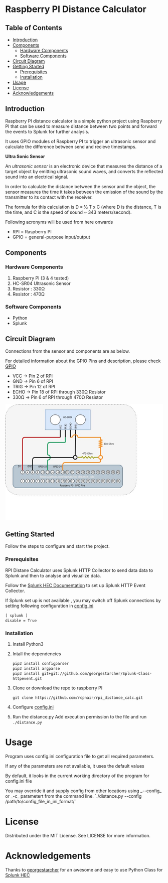 # Raspberry PI Distance Calculator
## Table of Contents
* [Introduction](#introduction)
* [Components](#components)
  * [Hardware Components](#hardware-components)
  * [Software Components](#software-components)
* [Circuit Diagram](#circuit-diagram)
* [Getting Started](#getting-started)
  * [Prerequisites](#prerequisites)
  * [Installation](#installation)
* [Usage](#usage)
* [License](#license)
* [Acknowledgements](#acknowledgements)

## Introduction
Raspberry PI distance calculator is a simple python project using Raspberry PI that can be used to measure distance between two points and forward the events to Splunk for further analysis. 
<p>
It uses GPIO modules of Raspberry PI to trigger an ultrasonic sensor and calculate the difference between send and recieve timestamps.
 </p>
<p>

**Ultra Sonic Sensor**

<p>
 
An *ultrasonic sensor* is an electronic device that measures the distance of a target object by emitting ultrasonic sound waves, and converts the reflected sound into an electrical signal.

In order to calculate the distance between the sensor and the object, the sensor measures the time it takes between the emission of the sound by the transmitter to its contact with the receiver. 
</p>
<p>
 The formula for this calculation is D = ½ T x C (where D is the distance, T is the time, and C is the speed of sound ~ 343 meters/second).
</p>
Following acronyms will be used from here onwards

* RPI = Raspberry PI
* GPIO = general-purpose input/output

## Components

### Hardware Components

1. Raspberry PI (3 & 4 tested)
2. HC-SR04 Ultrasonic Sensor
3. Resistor : 330Ω
4. Resistor : 470Ω 

### Software Components

* Python
* Splunk

## Circuit Diagram

Connections from the sensor and components are as below.

For detailed information about the GPIO Pins and description, please check [GPIO](https://www.raspberrypi.org/documentation/usage/gpio/)

* VCC -> Pin  2 of RPI
* GND -> Pin  6 of RPI 
* TRIG -> Pin 12 of RPI
* ECHO -> Pin 18 of RPI through 330Ω Resistor
* 330Ω -> Pin  6 of RPI through 470Ω Resistor


![rpi_distance_cal_circuit_diagram](https://github.com/rcpnair/rpi_distance_calc/blob/master/rpi_distance_cal_circuit_diagram.jpg)
## Getting Started

Follow the steps to configure and start the project.

### Prerequisites

RPI Distane Calculator uses Splunk HTTP Collector to send data data to Splunk and then to analyse and visualize data. 

Follow the [Splunk HEC Documentation](https://docs.splunk.com/Documentation/Splunk/latest/Data/UsetheHTTPEventCollector) to set up Splunk HTTP Event Collector.

If Splunk set up is not available , you may switch off Splunk connections by setting following configuration in [config.ini](https://github.com/rcpnair/rpi_distance_calc/blob/master/config.ini)

```
[ splunk ]
disable = True
```

### Installation

1. Install Python3
2. Intall the dependencies
    ```
    pip3 install configparser
    pip3 install argparse
    pip3 install git+git://github.com/georgestarcher/Splunk-Class-httpevent.git
    ```
3. Clone or download the repo to raspberry PI
    ```
    git clone https://github.com/rcpnair/rpi_distance_calc.git
    ```
4. Configure [config.ini](https://github.com/rcpnair/rpi_distance_calc/blob/master/config.ini)

5. Run the distance.py
Add execution permission to the file and run
`./distance.py`

# Usage
Program uses config.ini configuration file to get all required parameters.
<p>
If any of the parameters are not available, it uses the default values
</p>
<p>
By default, it looks in the current working directory of the program for config.ini file
</p>
<p>
You may override it and supply config from other locations using _--config_ or _-c_ parametert from the command line.
`./distance.py --config /path/to/config_file_in_ini_format/`

# License
Distributed under the MIT License. See LICENSE for more information.

# Acknowledgements
Thanks to [georgestarcher](https://github.com/georgestarcher) for an awesome and easy to use Python Class for [ Splunk HEC ](https://github.com/georgestarcher/Splunk-Class-httpevent)
